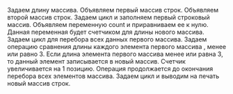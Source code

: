 Задаем длину массива.
Объявляем первый массив строк.
Объявляем второй массив строк.
Задаем цикл и заполняем первый строковый массив.
Объявляем переменную count и приравниваем ее к нулю. Данная переменная будет счетчиком для длины нового массива.
Задаем цикл для перебора всех данных первого массива.
Задаем операцию сравнения длины каждого элемента первого массива , менее или равно 3.
Если длина элемента первого массива менее или равна 3, то данный элемент записывается в новый массив. Счетчик увеличивается на 1 позицию.
Операция продолжается до окончания перебора всех элементов массива.
Задаем цикл и выводим на печать новый массив строк.